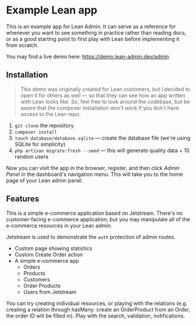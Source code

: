 # Example Lean app

This is an example app for Lean Admin. It can serve as a reference for whenever you want to see something in practice rather than reading docs, or as a good starting point to first play with Lean before implementing it from scratch.

You may find a live demo here: https://demo.lean-admin.dev/admin

## Installation

> This demo was originally created for Lean customers, but I decided to open it for others as well — so that they can see how an app written with Lean looks like. So, feel free to look around the codebase, but be aware that the composer installation won't work if you don't have access to the Lean repo.

1. `git clone` the repository
2. `composer install`
3. `touch database/database.sqlite` — create the database file (we're using SQLite for simplicity)
4. `php artisan migrate:fresh --seed` — this will generate quality data + 10 random users

Now you can visit the app in the browser, register, and then click *Admin Panel* in the dashboard's navigation menu. This will take you to the home page of your Lean admin panel.

## Features

This is a simple e-commerce application based on Jetstream. There's no customer-facing e-commerce application, but you may manipulate all of the e-commerce resources in your Lean admin.

Jetstream is used to demonstrate the `auth` protection of admin routes.

- Custom page showing statistics
- Custom Create Order action
- A simple e-commerce app
  - Orders
  - Products
  - Customers
  - Order Products
  - Users from Jetstream

You can try creating individual resources, or playing with the relations (e.g. creating a relation through hasMany: create an OrderProduct from an Order, the order ID will be filled in). Play with the search, validation, notifications.
